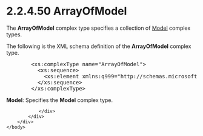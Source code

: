 <html dir="LTR" xmlns:mshelp="http://msdn.microsoft.com/mshelp" xmlns:ddue="http://ddue.schemas.microsoft.com/authoring/2003/5" xmlns:xlink="http://www.w3.org/1999/xlink" xmlns:tool="http://www.microsoft.com/tooltip">
    <head>
        <meta http-equiv="Content-Type" content="text/html; CHARSET=utf-8"></meta>
        <meta name="save" content="history"></meta>
        <title>2.2.4.50 ArrayOfModel</title>
        <xml>
            <mshelp:toctitle title="2.2.4.50 ArrayOfModel"></mshelp:toctitle>
            <mshelp:rltitle title="[MS-SSMDSWS-15]: ArrayOfModel"></mshelp:rltitle>
            <mshelp:keyword index="A" term="9721fcd4-9b97-46ac-95e3-ff3d54f1b020"></mshelp:keyword>
            <mshelp:attr name="DCSext.ContentType" value="open specification"></mshelp:attr>
            <mshelp:attr name="AssetID" value="9721fcd4-9b97-46ac-95e3-ff3d54f1b020"></mshelp:attr>
            <mshelp:attr name="TopicType" value="kbRef"></mshelp:attr>
            <mshelp:attr name="DCSext.Title" value="[MS-SSMDSWS-15]: ArrayOfModel" />
        </xml>
    </head>
    <body>
        <div id="header">
            <h1 class="heading">2.2.4.50 ArrayOfModel</h1>
        </div>
        <div id="mainSection">
            <div id="mainBody">
                <div id="allHistory" class="saveHistory"></div>
                <div id="sectionSection0" class="section" name="collapseableSection">
                    

<p>The <b>ArrayOfModel</b> complex type specifies a collection
of <a href="22b2c0e5-d2e9-48ad-a2e8-cba2050bdc1f.html">Model</a> complex types.</p>

<p>The following is the XML schema definition of the <b>ArrayOfModel</b>
complex type.</p>

<dl>
<dd>
<div><pre>   &lt;xs:complexType name=&quot;ArrayOfModel&quot;&gt;
     &lt;xs:sequence&gt;
       &lt;xs:element xmlns:q999=&quot;http://schemas.microsoft.com/sqlserver/masterdataservices/2009/09&quot; minOccurs=&quot;0&quot; maxOccurs=&quot;unbounded&quot; name=&quot;Model&quot; nillable=&quot;true&quot; type=&quot;q999:Model&quot; xmlns:xs=&quot;http://www.w3.org/2001/XMLSchema&quot; /&gt;
     &lt;/xs:sequence&gt;
   &lt;/xs:complexType&gt;
</pre></div>
</dd></dl>

<p><b>Model</b>: Specifies the <b>Model</b> complex
type.</p>


                </div>
            </div>
        </div>
    </body>
</html>